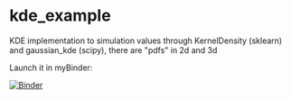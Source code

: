 # kde_example
KDE implementation to simulation values through KernelDensity (sklearn) and gaussian_kde (scipy), there are "pdfs" in 2d and 3d

Launch it in myBinder:

[![Binder](https://mybinder.org/badge_logo.svg)](https://mybinder.org/v2/gh/fjbautistas/kde_example/master?filepath=bandwidths.ipynb)
